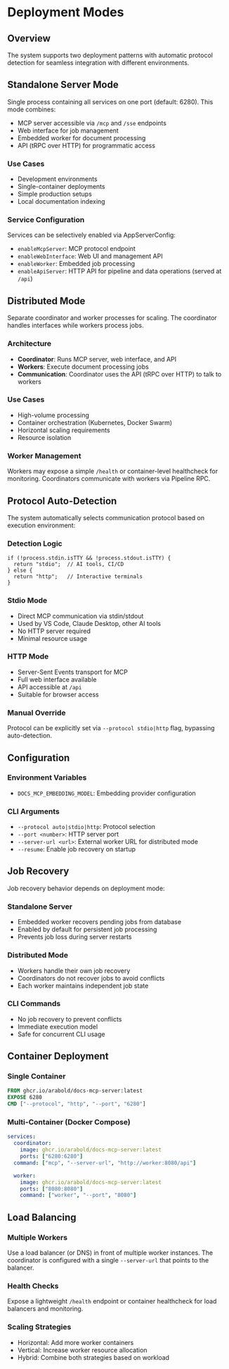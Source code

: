 # Deployment Modes

## Overview

The system supports two deployment patterns with automatic protocol detection for seamless integration with different environments.

## Standalone Server Mode

Single process containing all services on one port (default: 6280). This mode combines:

- MCP server accessible via `/mcp` and `/sse` endpoints
- Web interface for job management
- Embedded worker for document processing
- API (tRPC over HTTP) for programmatic access

### Use Cases

- Development environments
- Single-container deployments
- Simple production setups
- Local documentation indexing

### Service Configuration

Services can be selectively enabled via AppServerConfig:

- `enableMcpServer`: MCP protocol endpoint
- `enableWebInterface`: Web UI and management API
- `enableWorker`: Embedded job processing
- `enableApiServer`: HTTP API for pipeline and data operations (served at `/api`)

## Distributed Mode

Separate coordinator and worker processes for scaling. The coordinator handles interfaces while workers process jobs.

### Architecture

- **Coordinator**: Runs MCP server, web interface, and API
- **Workers**: Execute document processing jobs
- **Communication**: Coordinator uses the API (tRPC over HTTP) to talk to workers

### Use Cases

- High-volume processing
- Container orchestration (Kubernetes, Docker Swarm)
- Horizontal scaling requirements
- Resource isolation

### Worker Management

Workers may expose a simple `/health` or container-level healthcheck for monitoring. Coordinators communicate with workers via Pipeline RPC.

## Protocol Auto-Detection

The system automatically selects communication protocol based on execution environment:

### Detection Logic

```
if (!process.stdin.isTTY && !process.stdout.isTTY) {
  return "stdio";  // AI tools, CI/CD
} else {
  return "http";   // Interactive terminals
}
```

### Stdio Mode

- Direct MCP communication via stdin/stdout
- Used by VS Code, Claude Desktop, other AI tools
- No HTTP server required
- Minimal resource usage

### HTTP Mode

- Server-Sent Events transport for MCP
- Full web interface available
- API accessible at `/api`
- Suitable for browser access

### Manual Override

Protocol can be explicitly set via `--protocol stdio|http` flag, bypassing auto-detection.

## Configuration

### Environment Variables

- `DOCS_MCP_EMBEDDING_MODEL`: Embedding provider configuration

### CLI Arguments

- `--protocol auto|stdio|http`: Protocol selection
- `--port <number>`: HTTP server port
- `--server-url <url>`: External worker URL for distributed mode
- `--resume`: Enable job recovery on startup

## Job Recovery

Job recovery behavior depends on deployment mode:

### Standalone Server

- Embedded worker recovers pending jobs from database
- Enabled by default for persistent job processing
- Prevents job loss during server restarts

### Distributed Mode

- Workers handle their own job recovery
- Coordinators do not recover jobs to avoid conflicts
- Each worker maintains independent job state

### CLI Commands

- No job recovery to prevent conflicts
- Immediate execution model
- Safe for concurrent CLI usage

## Container Deployment

### Single Container

```dockerfile
FROM ghcr.io/arabold/docs-mcp-server:latest
EXPOSE 6280
CMD ["--protocol", "http", "--port", "6280"]
```

### Multi-Container (Docker Compose)

```yaml
services:
  coordinator:
    image: ghcr.io/arabold/docs-mcp-server:latest
    ports: ["6280:6280"]
  command: ["mcp", "--server-url", "http://worker:8080/api"]

  worker:
    image: ghcr.io/arabold/docs-mcp-server:latest
    ports: ["8080:8080"]
    command: ["worker", "--port", "8080"]
```

## Load Balancing

### Multiple Workers

Use a load balancer (or DNS) in front of multiple worker instances. The coordinator is configured with a single `--server-url` that points to the balancer.

### Health Checks

Expose a lightweight `/health` endpoint or container healthcheck for load balancers and monitoring.

### Scaling Strategies

- Horizontal: Add more worker containers
- Vertical: Increase worker resource allocation
- Hybrid: Combine both strategies based on workload
